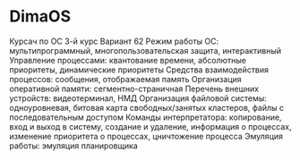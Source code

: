 # DimaOS
Курсач по ОС 3-й курс
Вариант 62 
Режим работы ОС: мультипрограммный, многопользовательская защита, интерактивный
Управление процессами: квантование времени, абсолютные приоритеты, динамические приоритеты
Средства взаимодействия процессов: сообщения, отображаемая память
Организация оперативной памяти: сегментно-страничная
Перечень внешних устройств: видеотерминал, НМД
Организация файловой системы: одноуровневая, битовая карта свободных/занятых кластеров, файлы с последовательным доступом
Команды интерпретатора: копирование, вход и выход в систему, создание и удаление, информация о процессах, изменение приоритета о процессах, цничтожение процесса
Эмуляция работы: эмуляция планировщика
